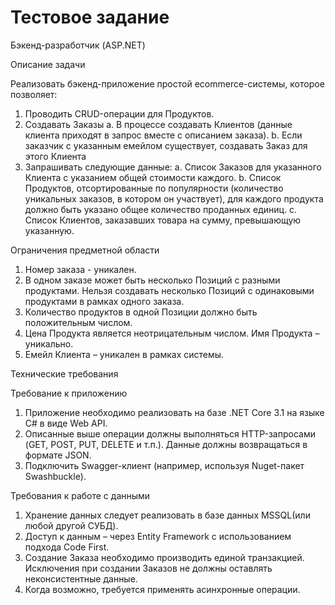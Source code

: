 # Тестовое задание 

Бэкенд-разработчик (ASP.NET)

Описание задачи

Реализовать бэкенд-приложение простой ecommerce-системы, которое позволяет:

1.	Проводить CRUD-операции для Продуктов.
2.	Создавать Заказы
	a.	В процессе создавать Клиентов (данные клиента приходят в запрос вместе с описанием заказа).
	b.	Если заказчик с указанным емейлом существует, создавать Заказ для этого Клиента
3.	Запрашивать следующие данные:
	a.	Список Заказов для указанного Клиента с указанием общей стоимости каждого.
	b.	Список Продуктов, отсортированные по популярности (количество уникальных заказов, в котором он участвует), для каждого продукта должно быть указано общее количество проданных единиц. 
	c.	Список Клиентов, заказавших товара на сумму, превышающую указанную.
 
Ограничения предметной области
1.	Номер заказа  - уникален.
2.	В одном заказе может быть несколько Позиций с разными продуктами. Нельзя создавать несколько Позиций с одинаковыми продуктами в рамках одного заказа.
3.	Количество продуктов в одной Позиции должно быть положительным числом.
4.	Цена Продукта является неотрицательным числом. Имя Продукта – уникально.
5.	Емейл Клиента – уникален в рамках системы. 

Технические требования

Требование к приложению

1.	Приложение необходимо реализовать на базе .NET Core 3.1 на языке C# в виде Web API.
2.	Описанные выше операции должны выполняться HTTP-запросами (GET, POST, PUT, DELETE и т.п.). Данные должны возвращаться в формате JSON.
3.	Подключить Swagger-клиент (например, используя Nuget-пакет Swashbuckle).

Требования к работе с данными
1.	Хранение данных следует реализовать в базе данных MSSQL(или любой другой СУБД). 
2.	Доступ к данным – через Entity Framework с использованием подхода Code First.
3.	Создание Заказа необходимо производить единой транзакцией. Исключения при создании Заказов не должны оставлять неконсистентные данные.
4.	Когда возможно, требуется применять асинхронные операции.
